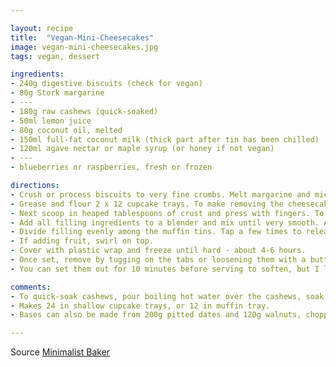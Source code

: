```yaml
---

layout: recipe
title:  "Vegan-Mini-Cheesecakes"
image: vegan-mini-cheesecakes.jpg
tags: vegan, dessert

ingredients:
- 240g digestive biscuits (check for vegan)
- 80g Stork margarine
- ---
- 180g raw cashews (quick-soaked)
- 50ml lemon juice
- 80g coconut oil, melted
- 150ml full-fat coconut milk (thick part after tin has been chilled)
- 120ml agave nectar or maple syrup (or honey if not vegan)
- ---
- blueberries or raspberries, fresh or frozen

directions:
- Crush or process biscuits to very fine crumbs. Melt margarine and mic together in a bowl.
- Grease and flour 2 x 12 cupcake trays. To make removing the cheesecakes easier, cut strips of parchment paper and lay them in the slots. This creates little tabs that makes removing them easier to pop out once frozen.
- Next scoop in heaped tablespoons of crust and press with fingers. To pack it down, use a small glass or the back of a spoon to compact it and really press it down. Set in freezer to firm up.
- Add all filling ingredients to a blender and mix until very smooth. Add some more lemon juice or coconut liquid if required. Taste and adjust seasonings as needed.
- Divide filling evenly among the muffin tins. Tap a few times to release any air bubbles, 
- If adding fruit, swirl on top.
- Cover with plastic wrap and freeze until hard - about 4-6 hours.
- Once set, remove by tugging on the tabs or loosening them with a butter knife. Keep in the freezer for up to 1-2 weeks.
- You can set them out for 10 minutes before serving to soften, but I liked them frozen as well.

comments: 
- To quick-soak cashews, pour boiling hot water over the cashews, soak for 1 hour uncovered, then drain and use as instructed.
- Makes 24 in shallow cupcake trays, or 12 in muffin tray.
- Bases can also be made from 200g pitted dates and 120g walnuts, chopped.

---
```


Source [Minimalist Baker](https://minimalistbaker.com/7-ingredient-vegan-cheesecakes/)